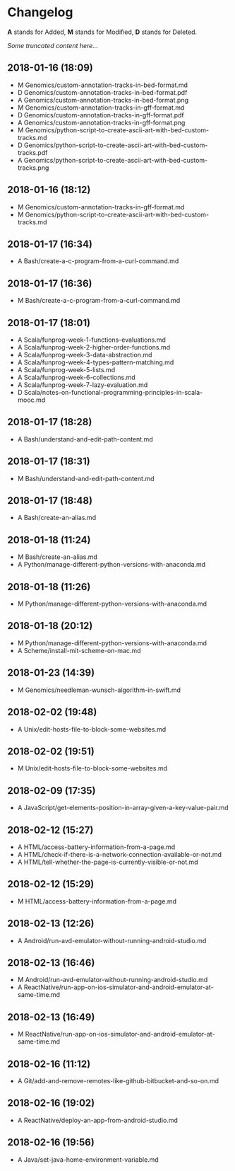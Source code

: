 # Changelog

__A__ stands for Added, __M__ stands for Modified, __D__ stands for Deleted.

_Some truncated content here..._

## 2018-01-16 (18:09)
* M  Genomics/custom-annotation-tracks-in-bed-format.md
* D  Genomics/custom-annotation-tracks-in-bed-format.pdf
* A  Genomics/custom-annotation-tracks-in-bed-format.png
* M  Genomics/custom-annotation-tracks-in-gff-format.md
* D  Genomics/custom-annotation-tracks-in-gff-format.pdf
* A  Genomics/custom-annotation-tracks-in-gff-format.png
* M  Genomics/python-script-to-create-ascii-art-with-bed-custom-tracks.md
* D  Genomics/python-script-to-create-ascii-art-with-bed-custom-tracks.pdf
* A  Genomics/python-script-to-create-ascii-art-with-bed-custom-tracks.png

## 2018-01-16 (18:12)
* M  Genomics/custom-annotation-tracks-in-gff-format.md
* M  Genomics/python-script-to-create-ascii-art-with-bed-custom-tracks.md

## 2018-01-17 (16:34)
* A  Bash/create-a-c-program-from-a-curl-command.md

## 2018-01-17 (16:36)
* M  Bash/create-a-c-program-from-a-curl-command.md

## 2018-01-17 (18:01)
* A  Scala/funprog-week-1-functions-evaluations.md
* A  Scala/funprog-week-2-higher-order-functions.md
* A  Scala/funprog-week-3-data-abstraction.md
* A  Scala/funprog-week-4-types-pattern-matching.md
* A  Scala/funprog-week-5-lists.md
* A  Scala/funprog-week-6-collections.md
* A  Scala/funprog-week-7-lazy-evaluation.md
* D  Scala/notes-on-functional-programming-principles-in-scala-mooc.md

## 2018-01-17 (18:28)
* A  Bash/understand-and-edit-path-content.md

## 2018-01-17 (18:31)
* M  Bash/understand-and-edit-path-content.md

## 2018-01-17 (18:48)
* A  Bash/create-an-alias.md

## 2018-01-18 (11:24)
* M  Bash/create-an-alias.md
* A  Python/manage-different-python-versions-with-anaconda.md

## 2018-01-18 (11:26)
* M  Python/manage-different-python-versions-with-anaconda.md

## 2018-01-18 (20:12)
* M  Python/manage-different-python-versions-with-anaconda.md
* A  Scheme/install-mit-scheme-on-mac.md

## 2018-01-23 (14:39)
* M  Genomics/needleman-wunsch-algorithm-in-swift.md

## 2018-02-02 (19:48)
* A  Unix/edit-hosts-file-to-block-some-websites.md

## 2018-02-02 (19:51)
* M  Unix/edit-hosts-file-to-block-some-websites.md

## 2018-02-09 (17:35)
* A  JavaScript/get-elements-position-in-array-given-a-key-value-pair.md

## 2018-02-12 (15:27)
* A  HTML/access-battery-information-from-a-page.md
* A  HTML/check-if-there-is-a-network-connection-available-or-not.md
* A  HTML/tell-whether-the-page-is-currently-visible-or-not.md

## 2018-02-12 (15:29)
* M  HTML/access-battery-information-from-a-page.md

## 2018-02-13 (12:26)
* A  Android/run-avd-emulator-without-running-android-studio.md

## 2018-02-13 (16:46)
* M  Android/run-avd-emulator-without-running-android-studio.md
* A  ReactNative/run-app-on-ios-simulator-and-android-emulator-at-same-time.md

## 2018-02-13 (16:49)
* M  ReactNative/run-app-on-ios-simulator-and-android-emulator-at-same-time.md

## 2018-02-16 (11:12)
* A  Git/add-and-remove-remotes-like-github-bitbucket-and-so-on.md

## 2018-02-16 (19:02)
* A  ReactNative/deploy-an-app-from-android-studio.md

## 2018-02-16 (19:56)
* A  Java/set-java-home-environment-variable.md

